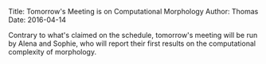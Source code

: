 Title: Tomorrow's Meeting is on Computational Morphology
Author: Thomas 
Date: 2016-04-14

Contrary to what's claimed on the schedule, tomorrow's meeting will be run by Alena and Sophie, who will report their first results on the computational complexity of morphology.
